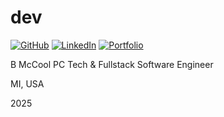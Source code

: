 # dev

[![GitHub](https://img.shields.io/badge/GitHub-181717?style=for-the-badge&logo=github&logoColor=white)](https://github.com/m-ccool)
[![LinkedIn](https://img.shields.io/badge/LinkedIn-0A66C2?style=for-the-badge&logo=linkedin&logoColor=white)](https://www.linkedin.com/in/b-m-ccool/)
[![Portfolio](https://img.shields.io/badge/Portfolio-000?style=for-the-badge&logo=react&logoColor=61DAFB)](https://doxxus.us)

B McCool
PC Tech & Fullstack Software Engineer

MI, USA

2025
